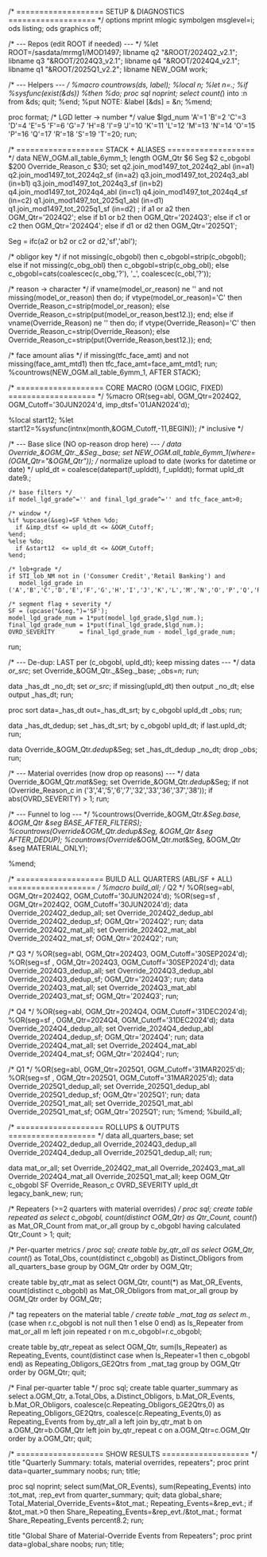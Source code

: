 /* =================== SETUP & DIAGNOSTICS =================== */
options mprint mlogic symbolgen msglevel=i;
ods listing; ods graphics off;

/* --- Repos (edit ROOT if needed) --- */
%let ROOT=/sasdata/mrmg1/MOD1497;
libname q2  "&ROOT/2024Q2_v2.1";
libname q3  "&ROOT/2024Q3_v2.1";
libname q4  "&ROOT/2024Q4_v2.1";
libname q1  "&ROOT/2025Q1_v2.2";
libname NEW_OGM work;

/* --- Helpers --- */
%macro countrows(ds, label);
  %local n; %let n=.;
  %if %sysfunc(exist(&ds)) %then %do; proc sql noprint; select count(*) into :n from &ds; quit; %end;
  %put NOTE: &label [&ds] = &n;
%mend;

proc format; /* LGD letter -> number */
  value $lgd_num 'A'=1 'B'=2 'C'=3 'D'=4 'E'=5 'F'=6 'G'=7 'H'=8 'I'=9 'J'=10
                 'K'=11 'L'=12 'M'=13 'N'=14 'O'=15 'P'=16 'Q'=17 'R'=18 'S'=19 'T'=20;
run;

/* =================== STACK + ALIASES =================== */
data NEW_OGM.all_table_6ymm_1;
  length OGM_Qtr $6 Seg $2 c_obgobl $200 Override_Reason_c $30;
  set
    q2.join_mod1497_tot_2024q2_abl (in=a1)
    q2.join_mod1497_tot_2024q2_sf  (in=a2)
    q3.join_mod1497_tot_2024q3_abl (in=b1)
    q3.join_mod1497_tot_2024q3_sf  (in=b2)
    q4.join_mod1497_tot_2024q4_abl (in=c1)
    q4.join_mod1497_tot_2024q4_sf  (in=c2)
    q1.join_mod1497_tot_2025q1_abl (in=d1)
    q1.join_mod1497_tot_2025q1_sf  (in=d2)
  ;
  if a1 or a2 then OGM_Qtr='2024Q2';
  else if b1 or b2 then OGM_Qtr='2024Q3';
  else if c1 or c2 then OGM_Qtr='2024Q4';
  else if d1 or d2 then OGM_Qtr='2025Q1';

  Seg = ifc(a2 or b2 or c2 or d2,'sf','abl');

  /* obligor key */
  if not missing(c_obgobl) then c_obgobl=strip(c_obgobl);
  else if not missing(c_obg_obl) then c_obgobl=strip(c_obg_obl);
  else c_obgobl=cats(coalescec(c_obg,'?'), '_', coalescec(c_obl,'?'));

  /* reason -> character */
  if vname(model_or_reason) ne '' and not missing(model_or_reason) then do;
    if vtype(model_or_reason)='C' then Override_Reason_c=strip(model_or_reason);
    else Override_Reason_c=strip(put(model_or_reason,best12.));
  end;
  else if vname(Override_Reason) ne '' then do;
    if vtype(Override_Reason)='C' then Override_Reason_c=strip(Override_Reason);
    else Override_Reason_c=strip(put(Override_Reason,best12.));
  end;

  /* face amount alias */
  if missing(tfc_face_amt) and not missing(face_amt_mtd1) then tfc_face_amt=face_amt_mtd1;
run;
%countrows(NEW_OGM.all_table_6ymm_1, AFTER STACK);

/* =================== CORE MACRO (OGM LOGIC, FIXED) =================== */
%macro OR(seg=abl, OGM_Qtr=2024Q2, OGM_Cutoff='30JUN2024'd, imp_dtsf='01JAN2024'd);

  %local start12;
  %let start12=%sysfunc(intnx(month,&OGM_Cutoff,-11,BEGIN));  /* inclusive */

  /* --- Base slice (NO op-reason drop here) --- */
  data Override_&OGM_Qtr._&Seg._base;
    set NEW_OGM.all_table_6ymm_1(where=(OGM_Qtr="&OGM_Qtr"));
    /* normalize upload to date (works for datetime or date) */
    upld_dt = coalesce(datepart(f_uplddt), f_uplddt);
    format upld_dt date9.;

    /* base filters */
    if model_lgd_grade^='' and final_lgd_grade^='' and tfc_face_amt>0;

    /* window */
    %if %upcase(&seg)=SF %then %do;
      if &imp_dtsf <= upld_dt <= &OGM_Cutoff;
    %end;
    %else %do;
      if &start12  <= upld_dt <= &OGM_Cutoff;
    %end;

    /* lob+grade */
    if STI_lob_NM not in ('Consumer Credit','Retail Banking') and
       model_lgd_grade in ('A','B','C','D','E','F','G','H','I','J','K','L','M','N','O','P','Q','R');

    /* segment flag + severity */
    SF = (upcase("&seg.")='SF');
    model_lgd_grade_num = 1*put(model_lgd_grade,$lgd_num.);
    final_lgd_grade_num = 1*put(final_lgd_grade,$lgd_num.);
    OVRD_SEVERITY       = final_lgd_grade_num - model_lgd_grade_num;
  run;

  /* --- De-dup: LAST per (c_obgobl, upld_dt); keep missing dates --- */
  data _or_src_; set Override_&OGM_Qtr._&Seg._base; _obs=_n_; run;

  data _has_dt _no_dt; set _or_src_; if missing(upld_dt) then output _no_dt; else output _has_dt; run;

  proc sort data=_has_dt out=_has_dt_srt; by c_obgobl upld_dt _obs; run;

  data _has_dt_dedup; set _has_dt_srt; by c_obgobl upld_dt; if last.upld_dt; run;

  data Override_&OGM_Qtr._dedup_&Seg; set _has_dt_dedup _no_dt; drop _obs; run;

  /* --- Material overrides (now drop op reasons) --- */
  data Override_&OGM_Qtr._mat_&Seg;
    set Override_&OGM_Qtr._dedup_&Seg;
    if not (Override_Reason_c in ('3','4','5','6','7','32','33','36','37','38'));
    if abs(OVRD_SEVERITY) > 1;
  run;

  /* --- Funnel to log --- */
  %countrows(Override_&OGM_Qtr._&Seg._base,  &OGM_Qtr &seg BASE_AFTER_FILTERS);
  %countrows(Override_&OGM_Qtr._dedup_&Seg, &OGM_Qtr &seg AFTER_DEDUP);
  %countrows(Override_&OGM_Qtr._mat_&Seg,   &OGM_Qtr &seg MATERIAL_ONLY);

%mend;

/* =================== BUILD ALL QUARTERS (ABL/SF + ALL) =================== */
%macro build_all;
  /* Q2 */
  %OR(seg=abl, OGM_Qtr=2024Q2, OGM_Cutoff='30JUN2024'd);
  %OR(seg=sf , OGM_Qtr=2024Q2, OGM_Cutoff='30JUN2024'd);
  data Override_2024Q2_dedup_all; set Override_2024Q2_dedup_abl Override_2024Q2_dedup_sf; OGM_Qtr='2024Q2'; run;
  data Override_2024Q2_mat_all;   set Override_2024Q2_mat_abl   Override_2024Q2_mat_sf;   OGM_Qtr='2024Q2'; run;

  /* Q3 */
  %OR(seg=abl, OGM_Qtr=2024Q3, OGM_Cutoff='30SEP2024'd);
  %OR(seg=sf , OGM_Qtr=2024Q3, OGM_Cutoff='30SEP2024'd);
  data Override_2024Q3_dedup_all; set Override_2024Q3_dedup_abl Override_2024Q3_dedup_sf; OGM_Qtr='2024Q3'; run;
  data Override_2024Q3_mat_all;   set Override_2024Q3_mat_abl   Override_2024Q3_mat_sf;   OGM_Qtr='2024Q3'; run;

  /* Q4 */
  %OR(seg=abl, OGM_Qtr=2024Q4, OGM_Cutoff='31DEC2024'd);
  %OR(seg=sf , OGM_Qtr=2024Q4, OGM_Cutoff='31DEC2024'd);
  data Override_2024Q4_dedup_all; set Override_2024Q4_dedup_abl Override_2024Q4_dedup_sf; OGM_Qtr='2024Q4'; run;
  data Override_2024Q4_mat_all;   set Override_2024Q4_mat_abl   Override_2024Q4_mat_sf;   OGM_Qtr='2024Q4'; run;

  /* Q1 */
  %OR(seg=abl, OGM_Qtr=2025Q1, OGM_Cutoff='31MAR2025'd);
  %OR(seg=sf , OGM_Qtr=2025Q1, OGM_Cutoff='31MAR2025'd);
  data Override_2025Q1_dedup_all; set Override_2025Q1_dedup_abl Override_2025Q1_dedup_sf; OGM_Qtr='2025Q1'; run;
  data Override_2025Q1_mat_all;   set Override_2025Q1_mat_abl   Override_2025Q1_mat_sf;   OGM_Qtr='2025Q1'; run;
%mend;
%build_all;

/* =================== ROLLUPS & OUTPUTS =================== */
data all_quarters_base;
  set Override_2024Q2_dedup_all Override_2024Q3_dedup_all
      Override_2024Q4_dedup_all Override_2025Q1_dedup_all;
run;

data mat_or_all;
  set Override_2024Q2_mat_all Override_2024Q3_mat_all
      Override_2024Q4_mat_all Override_2025Q1_mat_all;
  keep OGM_Qtr c_obgobl SF Override_Reason_c OVRD_SEVERITY upld_dt legacy_bank_new;
run;

/* Repeaters (>=2 quarters with material overrides) */
proc sql;
  create table repeated as
  select c_obgobl, count(distinct OGM_Qtr) as Qtr_Count, count(*) as Mat_OR_Count
  from mat_or_all
  group by c_obgobl
  having calculated Qtr_Count > 1;
quit;

/* Per-quarter metrics */
proc sql;
  create table by_qtr_all as
  select OGM_Qtr, count(*) as Total_Obs, count(distinct c_obgobl) as Distinct_Obligors
  from all_quarters_base group by OGM_Qtr order by OGM_Qtr;

  create table by_qtr_mat as
  select OGM_Qtr, count(*) as Mat_OR_Events, count(distinct c_obgobl) as Mat_OR_Obligors
  from mat_or_all group by OGM_Qtr order by OGM_Qtr;

  /* tag repeaters on the material table */
  create table _mat_tag as
  select m.*, (case when r.c_obgobl is not null then 1 else 0 end) as Is_Repeater
  from mat_or_all m left join repeated r on m.c_obgobl=r.c_obgobl;

  create table by_qtr_repeat as
  select OGM_Qtr,
         sum(Is_Repeater) as Repeating_Events,
         count(distinct case when Is_Repeater=1 then c_obgobl end) as Repeating_Obligors_GE2Qtrs
  from _mat_tag group by OGM_Qtr order by OGM_Qtr;
quit;

/* Final per-quarter table */
proc sql;
  create table quarter_summary as
  select a.OGM_Qtr, a.Total_Obs, a.Distinct_Obligors,
         b.Mat_OR_Events, b.Mat_OR_Obligors,
         coalesce(c.Repeating_Obligors_GE2Qtrs,0) as Repeating_Obligors_GE2Qtrs,
         coalesce(c.Repeating_Events,0)           as Repeating_Events
  from by_qtr_all a
  left join by_qtr_mat b on a.OGM_Qtr=b.OGM_Qtr
  left join by_qtr_repeat c on a.OGM_Qtr=c.OGM_Qtr
  order by a.OGM_Qtr;
quit;

/* =================== SHOW RESULTS =================== */
title "Quarterly Summary: totals, material overrides, repeaters";
proc print data=quarter_summary noobs; run; title;

proc sql noprint; select sum(Mat_OR_Events), sum(Repeating_Events) into :tot_mat, :rep_evt from quarter_summary; quit;
data global_share;
  Total_Material_Override_Events=&tot_mat.;
  Repeating_Events=&rep_evt.;
  if &tot_mat.>0 then Share_Repeating_Events=&rep_evt./&tot_mat.;
  format Share_Repeating_Events percent8.2;
run;

title "Global Share of Material-Override Events from Repeaters";
proc print data=global_share noobs; run; title;
